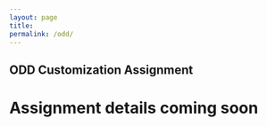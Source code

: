 ```yaml
---
layout: page
title:
permalink: /odd/
---
```


## ODD Customization Assignment

# Assignment details coming soon